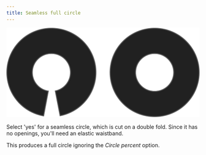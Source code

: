 ```yaml
---
title: Seamless full circle
---
```


![Seamless full circle](seamlessfullcircle.svg)

Select 'yes' for a seamless circle, which is cut on a double fold. Since it has no openings, you'll need an elastic waistband.

<Note>

This produces a full circle ignoring the *Circle percent* option.

</Note>
